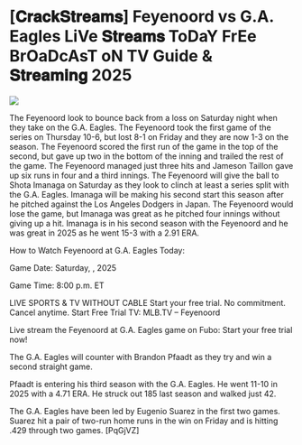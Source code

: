 # [𝐂𝐫𝐚𝐜𝐤𝐒𝐭𝐫𝐞𝐚𝐦𝐬] Feyenoord vs G.A. Eagles LiVe 𝐒𝐭𝐫𝐞𝐚𝐦𝐬 ToDaY FrEe BrOaDcAsT oN TV Guide & 𝐒𝐭𝐫𝐞𝐚𝐦𝐢𝐧𝐠  2025  
  
  
[![](https://i.imgur.com/qSNzIqt.png)](https://movie.rssnews.media/lvjnUKI.php)  
  
The Feyenoord look to bounce back from a loss on Saturday night when they take on the G.A. Eagles. The Feyenoord took the first game of the series on Thursday 10-6, but lost 8-1 on Friday and they are now 1-3 on the season. The Feyenoord scored the first run of the game in the top of the second, but gave up two in the bottom of the inning and trailed the rest of the game. The Feyenoord managed just three hits and Jameson Taillon gave up six runs in four and a third innings. The Feyenoord will give the ball to Shota Imanaga on Saturday as they look to clinch at least a series split with the G.A. Eagles. Imanaga will be making his second start this season after he pitched against the Los Angeles Dodgers in Japan. The Feyenoord would lose the game, but Imanaga was great as he pitched four innings without giving up a hit. Imanaga is in his second season with the Feyenoord and he was great in 2025 as he went 15-3 with a 2.91 ERA.

How to Watch Feyenoord at G.A. Eagles Today:

Game Date: Saturday, , 2025

Game Time: 8:00 p.m. ET

LIVE SPORTS & TV WITHOUT CABLE
Start your free trial. No commitment. Cancel anytime.
Start Free Trial
TV: MLB.TV – Feyenoord

Live stream the Feyenoord at G.A. Eagles game on Fubo: Start your free trial now!

The G.A. Eagles will counter with Brandon Pfaadt as they try and win a second straight game.

Pfaadt is entering his third season with the G.A. Eagles. He went 11-10 in 2025 with a 4.71 ERA. He struck out 185 last season and walked just 42.

The G.A. Eagles have been led by Eugenio Suarez in the first two games. Suarez hit a pair of two-run home runs in the win on Friday and is hitting .429 through two games. [PqGjVZ]